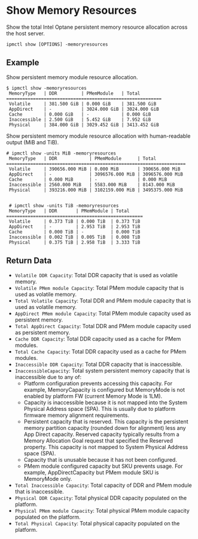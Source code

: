 # Show Memory Resources

Show the total Intel Optane persistent memory resource allocation across the host server.

```text
ipmctl show [OPTIONS] -memoryresources
```

## **Example**

Show persistent memory module resource allocation.

```text
$ ipmctl show -memoryresources
 MemoryType   | DDR         | PMemModule   | Total
==========================================================
 Volatile     | 381.500 GiB | 0.000 GiB    | 381.500 GiB
 AppDirect    | -           | 3024.000 GiB | 3024.000 GiB
 Cache        | 0.000 GiB   | -            | 0.000 GiB
 Inaccessible | 2.500 GiB   | 5.452 GiB    | 7.952 GiB
 Physical     | 384.000 GiB | 3029.452 GiB | 3413.452 GiB
```

Show persistent memory module resource allocation with human-readable output \(MiB and TiB\).

```text
# ipmctl show -units MiB -memoryresources
 MemoryType   | DDR            | PMemModule      | Total
===================================================================
 Volatile     | 390656.000 MiB | 0.000 MiB       | 390656.000 MiB
 AppDirect    | -              | 3096576.000 MiB | 3096576.000 MiB
 Cache        | 0.000 MiB      | -               | 0.000 MiB
 Inaccessible | 2560.000 MiB   | 5583.000 MiB    | 8143.000 MiB
 Physical     | 393216.000 MiB | 3102159.000 MiB | 3495375.000 MiB

 
 # ipmctl show -units TiB -memoryresources
 MemoryType   | DDR       | PMemModule | Total
===================================================
 Volatile     | 0.373 TiB | 0.000 TiB  | 0.373 TiB
 AppDirect    | -         | 2.953 TiB  | 2.953 TiB
 Cache        | 0.000 TiB | -          | 0.000 TiB
 Inaccessible | 0.002 TiB | 0.005 TiB  | 0.008 TiB
 Physical     | 0.375 TiB | 2.958 TiB  | 3.333 TiB
```

## **Return Data**

* `Volatile DDR Capacity`: Total DDR capacity that is used as volatile memory.
* `Volatile PMem module Capacity`: Total PMem module capacity that is used as volatile memory.
* `Total Volatile Capacity`: Total DDR and PMem module capacity that is used as volatile memory.
* `AppDirect PMem module Capacity`: Total PMem module capacity used as persistent memory.
* `Total AppDirect Capacity`: Total DDR and PMem module capacity used as persistent memory.
* `Cache DDR Capacity`: Total DDR capacity used as a cache for PMem modules.
* `Total Cache Capacity`: Total DDR capacity used as a cache for PMem modules.
* `Inaccessible DDR Capacity`: Total DDR capacity that is inaccessible.
* `InaccessibleCapacity`: Total system persistent memory capacity that is inaccessible due to any of:
  * Platform configuration prevents accessing this capacity. For example, MemoryCapacity is configured but MemoryMode is not enabled by platform FW \(current Memory Mode is 1LM\).
  * Capacity is inaccessible because it is not mapped into the System Physical Address space \(SPA\). This is usually due to platform firmware memory alignment requirements.
  * Persistent capacity that is reserved. This capacity is the persistent memory partition capacity \(rounded down for alignment\) less any App Direct capacity. Reserved capacity typically results from a Memory Allocation Goal request that specified the Reserved property. This capacity is not mapped to System Physical Address space \(SPA\).
  * Capacity that is unusable because it has not been configured.
  * PMem module configured capacity but SKU prevents usage. For example, AppDirectCapacity but PMem module SKU is MemoryMode only.
* `Total Inaccessible Capacity`: Total capacity of DDR and PMem module that is inaccessible.
* `Physical DDR Capacity`: Total physical DDR capacity populated on the platform.
* `Physical PMem module Capacity`: Total physical PMem module capacity populated on the platform.
* `Total Physical Capacity`: Total physical capacity populated on the platform.

